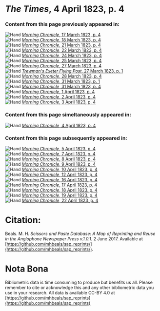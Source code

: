 # *The Times*, 4 April 1823, p. 4  
  
### Content from this page previously appeared in:  
![Hand](http://scissorsandpaste.net/wp-content/uploads/2017/06/smallhandpointer.png) [*Morning Chronicle*, 17 March 1823, p. 4](https://mhbeals.github.io/sap_html/Morning-Chronicle/Morning-Chronicle-17-March-1823-p-4)  
![Hand](http://scissorsandpaste.net/wp-content/uploads/2017/06/smallhandpointer.png) [*Morning Chronicle*, 18 March 1823, p. 4](https://mhbeals.github.io/sap_html/Morning-Chronicle/Morning-Chronicle-18-March-1823-p-4)  
![Hand](http://scissorsandpaste.net/wp-content/uploads/2017/06/smallhandpointer.png) [*Morning Chronicle*, 21 March 1823, p. 4](https://mhbeals.github.io/sap_html/Morning-Chronicle/Morning-Chronicle-21-March-1823-p-4)  
![Hand](http://scissorsandpaste.net/wp-content/uploads/2017/06/smallhandpointer.png) [*Morning Chronicle*, 22 March 1823, p. 4](https://mhbeals.github.io/sap_html/Morning-Chronicle/Morning-Chronicle-22-March-1823-p-4)  
![Hand](http://scissorsandpaste.net/wp-content/uploads/2017/06/smallhandpointer.png) [*Morning Chronicle*, 24 March 1823, p. 4](https://mhbeals.github.io/sap_html/Morning-Chronicle/Morning-Chronicle-24-March-1823-p-4)  
![Hand](http://scissorsandpaste.net/wp-content/uploads/2017/06/smallhandpointer.png) [*Morning Chronicle*, 25 March 1823, p. 4](https://mhbeals.github.io/sap_html/Morning-Chronicle/Morning-Chronicle-25-March-1823-p-4)  
![Hand](http://scissorsandpaste.net/wp-content/uploads/2017/06/smallhandpointer.png) [*Morning Chronicle*, 27 March 1823, p. 4](https://mhbeals.github.io/sap_html/Morning-Chronicle/Morning-Chronicle-27-March-1823-p-4)  
![Hand](http://scissorsandpaste.net/wp-content/uploads/2017/06/smallhandpointer.png) [*Trewman's Exeter Flying Post*, 27 March 1823, p. 1](https://mhbeals.github.io/sap_html/Trewman's-Exeter-Flying-Post/Trewman's-Exeter-Flying-Post-27-March-1823-p-1)  
![Hand](http://scissorsandpaste.net/wp-content/uploads/2017/06/smallhandpointer.png) [*Morning Chronicle*, 28 March 1823, p. 4](https://mhbeals.github.io/sap_html/Morning-Chronicle/Morning-Chronicle-28-March-1823-p-4)  
![Hand](http://scissorsandpaste.net/wp-content/uploads/2017/06/smallhandpointer.png) [*Morning Chronicle*, 31 March 1823, p. 1](https://mhbeals.github.io/sap_html/Morning-Chronicle/Morning-Chronicle-31-March-1823-p-1)  
![Hand](http://scissorsandpaste.net/wp-content/uploads/2017/06/smallhandpointer.png) [*Morning Chronicle*, 31 March 1823, p. 4](https://mhbeals.github.io/sap_html/Morning-Chronicle/Morning-Chronicle-31-March-1823-p-4)  
![Hand](http://scissorsandpaste.net/wp-content/uploads/2017/06/smallhandpointer.png) [*Morning Chronicle*, 1 April 1823, p. 4](https://mhbeals.github.io/sap_html/Morning-Chronicle/Morning-Chronicle-1-April-1823-p-4)  
![Hand](http://scissorsandpaste.net/wp-content/uploads/2017/06/smallhandpointer.png) [*Morning Chronicle*, 2 April 1823, p. 4](https://mhbeals.github.io/sap_html/Morning-Chronicle/Morning-Chronicle-2-April-1823-p-4)  
![Hand](http://scissorsandpaste.net/wp-content/uploads/2017/06/smallhandpointer.png) [*Morning Chronicle*, 3 April 1823, p. 4](https://mhbeals.github.io/sap_html/Morning-Chronicle/Morning-Chronicle-3-April-1823-p-4)  
  
### Content from this page simeltaneously appeared in:  
![Hand](http://scissorsandpaste.net/wp-content/uploads/2017/06/smallhandpointer.png) [*Morning Chronicle*, 4 April 1823, p. 4](https://mhbeals.github.io/sap_html/Morning-Chronicle/Morning-Chronicle-4-April-1823-p-4)  
  
### Content from this page subsequently appeared in:  
![Hand](http://scissorsandpaste.net/wp-content/uploads/2017/06/smallhandpointer.png) [*Morning Chronicle*, 5 April 1823, p. 4](https://mhbeals.github.io/sap_html/Morning-Chronicle/Morning-Chronicle-5-April-1823-p-4)  
![Hand](http://scissorsandpaste.net/wp-content/uploads/2017/06/smallhandpointer.png) [*Morning Chronicle*, 7 April 1823, p. 4](https://mhbeals.github.io/sap_html/Morning-Chronicle/Morning-Chronicle-7-April-1823-p-4)  
![Hand](http://scissorsandpaste.net/wp-content/uploads/2017/06/smallhandpointer.png) [*Morning Chronicle*, 8 April 1823, p. 4](https://mhbeals.github.io/sap_html/Morning-Chronicle/Morning-Chronicle-8-April-1823-p-4)  
![Hand](http://scissorsandpaste.net/wp-content/uploads/2017/06/smallhandpointer.png) [*Morning Chronicle*, 9 April 1823, p. 4](https://mhbeals.github.io/sap_html/Morning-Chronicle/Morning-Chronicle-9-April-1823-p-4)  
![Hand](http://scissorsandpaste.net/wp-content/uploads/2017/06/smallhandpointer.png) [*Morning Chronicle*, 10 April 1823, p. 4](https://mhbeals.github.io/sap_html/Morning-Chronicle/Morning-Chronicle-10-April-1823-p-4)  
![Hand](http://scissorsandpaste.net/wp-content/uploads/2017/06/smallhandpointer.png) [*Morning Chronicle*, 12 April 1823, p. 4](https://mhbeals.github.io/sap_html/Morning-Chronicle/Morning-Chronicle-12-April-1823-p-4)  
![Hand](http://scissorsandpaste.net/wp-content/uploads/2017/06/smallhandpointer.png) [*Morning Chronicle*, 16 April 1823, p. 4](https://mhbeals.github.io/sap_html/Morning-Chronicle/Morning-Chronicle-16-April-1823-p-4)  
![Hand](http://scissorsandpaste.net/wp-content/uploads/2017/06/smallhandpointer.png) [*Morning Chronicle*, 17 April 1823, p. 4](https://mhbeals.github.io/sap_html/Morning-Chronicle/Morning-Chronicle-17-April-1823-p-4)  
![Hand](http://scissorsandpaste.net/wp-content/uploads/2017/06/smallhandpointer.png) [*Morning Chronicle*, 18 April 1823, p. 4](https://mhbeals.github.io/sap_html/Morning-Chronicle/Morning-Chronicle-18-April-1823-p-4)  
![Hand](http://scissorsandpaste.net/wp-content/uploads/2017/06/smallhandpointer.png) [*Morning Chronicle*, 19 April 1823, p. 4](https://mhbeals.github.io/sap_html/Morning-Chronicle/Morning-Chronicle-19-April-1823-p-4)  
![Hand](http://scissorsandpaste.net/wp-content/uploads/2017/06/smallhandpointer.png) [*Morning Chronicle*, 22 April 1823, p. 4](https://mhbeals.github.io/sap_html/Morning-Chronicle/Morning-Chronicle-22-April-1823-p-4)  


# Citation: 

Beals. M. H. *Scissors and Paste Database: A Map of Reprinting and Reuse in the Anglophone Newspaper Press v.1.0.1.* 2 June 2017. Available at [https://github.com/mhbeals/sap_reprints/](https://github.com/mhbeals/sap_reprints/). 

# Nota Bona

Bibliometric data is time consuming to produce but benefits us all. Please remember to cite or acknowledge this and any other bibliometric data you use in your research. All data is available CC-BY 4.0 at [https://github.com/mhbeals/sap_reprints](https://github.com/mhbeals/sap_reprints)